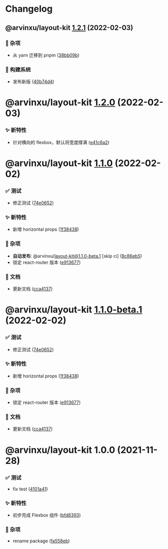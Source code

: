 # Changelog

## @arvinxu/layout-kit [1.2.1](https://github.com/arvinxx/components/compare/@arvinxu/layout-kit@1.2.0...@arvinxu/layout-kit@1.2.1) (2022-02-03)

### 🎫 杂项

- 从 yarn 迁移到 pnpm ([38bb09b](https://github.com/arvinxx/components/commit/38bb09b))

### 👷 构建系统

- 发布新版 ([40b74d4](https://github.com/arvinxx/components/commit/40b74d4))

# @arvinxu/layout-kit [1.2.0](https://github.com/arvinxx/components/compare/@arvinxu/layout-kit@1.1.0...@arvinxu/layout-kit@1.2.0) (2022-02-03)

### ✨ 新特性

- 针对横向的 flexbox，默认将宽度撑满 ([e41c6a2](https://github.com/arvinxx/components/commit/e41c6a2))

# @arvinxu/layout-kit [1.1.0](https://github.com/arvinxx/components/compare/@arvinxu/layout-kit@1.0.0...@arvinxu/layout-kit@1.1.0) (2022-02-02)

### ✅ 测试

- 修正测试 ([74e0652](https://github.com/arvinxx/components/commit/74e0652))

### ✨ 新特性

- 新增 horizontal props ([1f38438](https://github.com/arvinxx/components/commit/1f38438))

### 🎫 杂项

- **自动发布**: @arvinxu/layout-kit@1.1.0-beta.1 [skip ci] ([8c86eb5](https://github.com/arvinxx/components/commit/8c86eb5))
- 锁定 react-router 版本 ([e913677](https://github.com/arvinxx/components/commit/e913677))

### 📝 文档

- 更新文档 ([cca4137](https://github.com/arvinxx/components/commit/cca4137))

# @arvinxu/layout-kit [1.1.0-beta.1](https://github.com/arvinxx/components/compare/@arvinxu/layout-kit@1.0.0...@arvinxu/layout-kit@1.1.0-beta.1) (2022-02-02)

### ✅ 测试

- 修正测试 ([74e0652](https://github.com/arvinxx/components/commit/74e0652))

### ✨ 新特性

- 新增 horizontal props ([1f38438](https://github.com/arvinxx/components/commit/1f38438))

### 🎫 杂项

- 锁定 react-router 版本 ([e913677](https://github.com/arvinxx/components/commit/e913677))

### 📝 文档

- 更新文档 ([cca4137](https://github.com/arvinxx/components/commit/cca4137))

# @arvinxu/layout-kit 1.0.0 (2021-11-28)

### ✅ 测试

- fix test ([4101a41](https://github.com/arvinxx/components/commit/4101a41))

### ✨ 新特性

- 初步完成 Flexbox 组件 ([bfd8393](https://github.com/arvinxx/components/commit/bfd8393))

### 🎫 杂项

- rename package ([fa558eb](https://github.com/arvinxx/components/commit/fa558eb))
